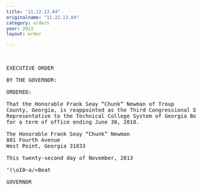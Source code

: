 ```yaml
---
title: "11.22.13.04"
originalname: "11.22.13.04"
category: orders
year: 2013
layout: order

---
```

<pre>
 

EXECUTIVE ORDER

BY THE GOVERNOR:

ORDERED:

That the Honorable Frank Seay “Chunk” Newman of Troup
County, Georgia, is reappointed as the Third Congressional District
Representative to the Technical College System of Georgia Board,
for a term of office ending June 30, 2018.

The Honorable Frank Seay “Chunk” Newman
801 Fourth Avenue
West Point, Georgia 31833

This twenty-second day of November, 2013

‘(\oI0~a/«Beat

GOVERNOR

</pre>
